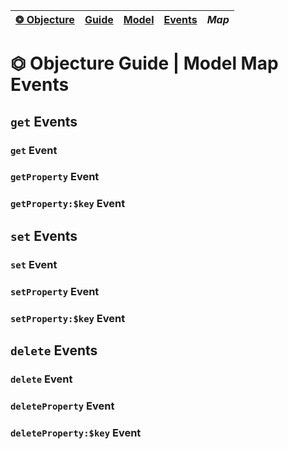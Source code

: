 | [❂ Objecture](../../../../../README.md) | [Guide](../../../index.md) | [Model](../../index.md) | [Events](../index.md) | *Map*  
| :-- | :-- | :-- | :-- | :-- |

# ⏣ Objecture Guide \| Model Map Events
## `get` Events
### `get` Event
### `getProperty` Event
### `getProperty:$key` Event
## `set` Events
### `set` Event
### `setProperty` Event
### `setProperty:$key` Event
## `delete` Events
### `delete` Event
### `deleteProperty` Event
### `deleteProperty:$key` Event